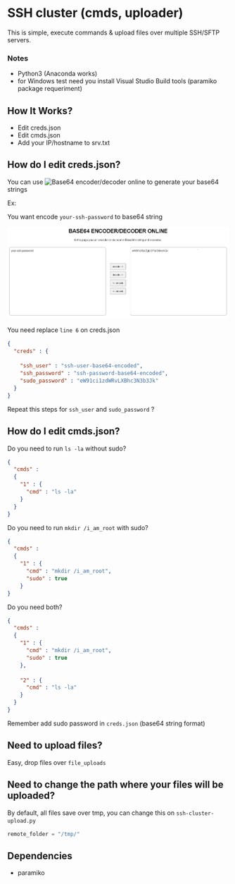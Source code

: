 # SSH cluster (cmds, uploader)
This is simple, execute commands & upload files over multiple SSH/SFTP servers.



### Notes

- Python3 (Anaconda works)
- for Windows test need you install Visual Studio Build tools (paramiko package requeriment)



## How It Works?

- Edit creds.json
- Edit cmds.json
- Add your IP/hostname to srv.txt




## How do I edit creds.json?

You can use ![Base64 encoder/decoder online](https://www.utilities-online.info/base64) to generate your base64 strings


Ex:

You want encode ```your-ssh-password``` to base64 string



![Example base64 encode](img/base64-encode-decode.png)


You need replace ```line 6``` on creds.json

```json
{
  "creds" : {

    "ssh_user" : "ssh-user-base64-encoded",
    "ssh_password" : "ssh-password-base64-encoded",
    "sudo_password" : "eW91ci1zdWRvLXBhc3N3b3Jk"
  }
}
```

Repeat this steps for ```ssh_user``` and ```sudo_password``` ? 


## How do I edit cmds.json?


Do you need to run ```ls -la``` without sudo?

```json
{
  "cmds" :
  {
    "1" : {
      "cmd" : "ls -la"
    }
  }
}
```

Do you need to run ```mkdir /i_am_root``` with sudo?

```json
{
  "cmds" :
  {
    "1" : {
      "cmd" : "mkdir /i_am_root",
      "sudo" : true
    }
}
```

Do you need both?

```json
{
  "cmds" :
  {
    "1" : {
      "cmd" : "mkdir /i_am_root",
      "sudo" : true
    },

    "2" : {
      "cmd" : "ls -la"
    }
  }
}

```

Remember add sudo password in ```creds.json``` (base64 string format)



## Need to upload files?

Easy, drop files over `file_uploads`



## Need to change the path where your files will be uploaded?

By default, all files save over tmp, you can change this on ```ssh-cluster-upload.py```

```python
remote_folder = "/tmp/"
```


## Dependencies 

- paramiko